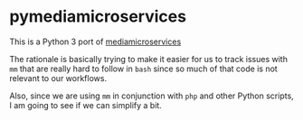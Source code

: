 # pymediamicroservices

This is a Python 3 port of [mediamicroservices](https://github.com/mediamicroservices/mm)

The rationale is basically trying to make it easier for us to track issues with `mm` that are really hard to follow in `bash` since so much of that code is not relevant to our workflows. 

Also, since we are using `mm` in conjunction with `php` and other Python scripts, I am going to see if we can simplify a bit.
